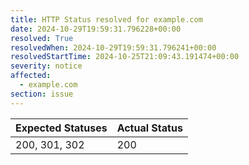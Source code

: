 ```yaml
---
title: HTTP Status resolved for example.com
date: 2024-10-29T19:59:31.796228+00:00
resolved: True
resolvedWhen: 2024-10-29T19:59:31.796241+00:00
resolvedStartTime: 2024-10-25T21:09:43.191474+00:00
severity: notice
affected:
  - example.com
section: issue
---
```


| Expected Statuses | Actual Status  |
|-------------------|----------------|
| 200, 301, 302 | 200 |
